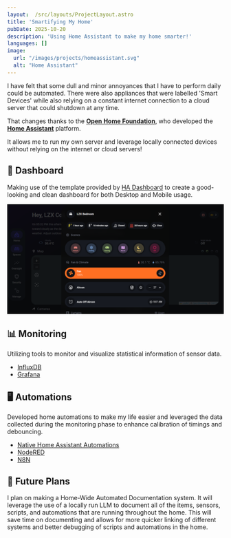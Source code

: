 ```yaml
---
layout:  /src/layouts/ProjectLayout.astro
title: 'Smartifying My Home'
pubDate: 2025-10-20
description: 'Using Home Assistant to make my home smarter!'
languages: []
image:
  url: "/images/projects/homeassistant.svg"
  alt: "Home Assistant"
--- 
```


I have felt that some dull and minor annoyances that I have to perform daily could be automated. There were also appliances that were labelled 'Smart Devices' while also relying on a constant internet connection to a cloud server that could shutdown at any time.

That changes thanks to the [**Open Home Foundation**](https://www.openhomefoundation.org/), who developed the [**Home Assistant**](https://www.home-assistant.io/) platform.

It allows me to run my own server and leverage locally connected devices without relying on the internet or cloud servers!

## 🏡 Dashboard

Making use of the template provided by [HA Dashboard](https://youtu.be/W1bq6pqMCrI) to create a good-looking and clean dashboard for both Desktop and Mobile usage.

![](attachment/smarthome/dashboard.png)

## 📊 Monitoring

Utilizing tools to monitor and visualize statistical information of sensor data.

- [InfluxDB](https://github.com/hassio-addons/addon-influxdb)
- [Grafana](https://github.com/hassio-addons/addon-grafana)

## 🖥️ Automations

Developed home automations to make my life easier and leveraged the data collected during the monitoring phase to enhance calibration of timings and debouncing.

- [Native Home Assistant Automations](https://www.home-assistant.io/docs/automation/)
- [NodeRED](https://github.com/hassio-addons/addon-node-red)
- [N8N](https://n8n.io/)

## 🔮 Future Plans

I plan on making a Home-Wide Automated Documentation system. It will leverage the use of a locally run LLM to document all of the items, sensors, scripts, and automations that are running throughout the home. This will save time on documenting and allows for more quicker linking of different systems and better debugging of scripts and automations in the home.
